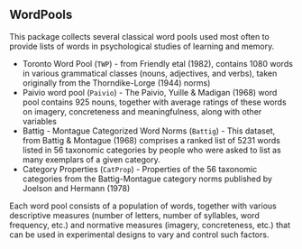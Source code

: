 
## WordPools

This package collects several classical word pools used
most often to provide lists of words in psychological
studies of learning and memory.  

* Toronto Word Pool (`TWP`) - from Friendly etal (1982), contains 1080 words in various grammatical classes (nouns, adjectives, and verbs), taken originally from the Thorndike-Lorge (1944) norms)
* Paivio word pool (`Paivio`) - The Paivio, Yuille & Madigan (1968) word pool contains 925 nouns, together
  with average ratings of these words on imagery, concreteness and meaningfulness, along with other variables
* Battig - Montague Categorized Word Norms (`Battig`) - This dataset, from Battig & Montague (1968) 
  comprises a ranked list of 5231 words listed in 56 taxonomic categories by people who were asked to list as many exemplars of a given category.
* Category Properties (`CatProp`) - Properties of the 56 taxonomic categories from the Battig-Montague
category norms published by Joelson and Hermann (1978)

Each word pool consists of a population of words, together
with various descriptive measures (number of letters,
number of syllables, word frequency, etc.) and 
normative measures (imagery, concreteness, etc.)
that can be used in experimental designs to vary
and control such factors.
